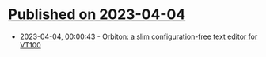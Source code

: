 # [Published on 2023-04-04](index.md)

* [2023-04-04, 00:00:43](https://lobste.rs/s/hiv1ai/orbiton_slim_configuration_free_text) - [Orbiton: a slim configuration-free text editor for VT100](https://github.com/xyproto/orbiton)
